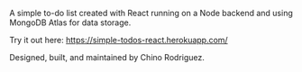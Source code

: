 A simple to-do list created with React running on a Node backend and using MongoDB Atlas for data storage.

Try it out here: https://simple-todos-react.herokuapp.com/

Designed, built, and maintained by Chino Rodriguez.
